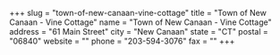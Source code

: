 +++
slug = "town-of-new-canaan-vine-cottage"
title = "Town of New Canaan - Vine Cottage"
name = "Town of New Canaan - Vine Cottage"
address = "61 Main Street"
city = "New Canaan"
state = "CT"
postal = "06840"
website = ""
phone = "203-594-3076"
fax = ""
+++
